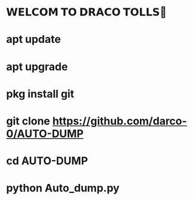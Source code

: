 # 𝗪𝗘𝗟𝗖𝗢𝗠 𝗧𝗢 𝗗𝗥𝗔𝗖𝗢 𝗧𝗢𝗟𝗟𝗦🥰
  
# apt update
# apt upgrade 
# pkg install git
# git clone https://github.com/darco-0/AUTO-DUMP
# cd AUTO-DUMP
# python Auto_dump.py
